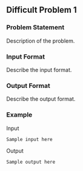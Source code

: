 ## Difficult Problem 1

### Problem Statement
Description of the problem.

### Input Format
Describe the input format.

### Output Format
Describe the output format.

### Example
Input
```
Sample input here
```
Output
```
Sample output here
```
